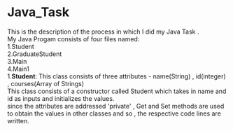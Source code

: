 # Java_Task
This is the description of the process in which I did my Java Task .  
My Java Progam consists of four files named:  
1.Student  
2.GraduateStudent  
3.Main  
4.Main1  
1.**Student**: This class consists of three attributes - name(String) , id(integer) , courses(Array of Strings)  
This class consists of a constructor called Student which takes in name and id as inputs and initializes the values.  
since the attributes are addressed 'private' , Get and Set methods are used to obtain the values in other classes and so , the respective code lines are written.

